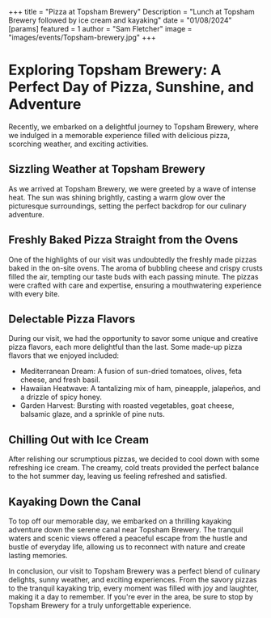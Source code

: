 +++
title = "Pizza at Topsham Brewery"
Description = "Lunch at Topsham Brewery followed by ice cream and kayaking"
date = "01/08/2024"
[params]
    featured = 1
    author = "Sam Fletcher"
    image = "images/events/Topsham-brewery.jpg"
+++

# Exploring Topsham Brewery: A Perfect Day of Pizza, Sunshine, and Adventure

Recently, we embarked on a delightful journey to Topsham Brewery, where we
indulged in a memorable experience filled with delicious pizza, scorching
weather, and exciting activities.

## Sizzling Weather at Topsham Brewery

As we arrived at Topsham Brewery, we were greeted by a wave of intense heat.
The sun was shining brightly, casting a warm glow over the picturesque
surroundings, setting the perfect backdrop for our culinary adventure.

## Freshly Baked Pizza Straight from the Ovens

One of the highlights of our visit was undoubtedly the freshly made pizzas
baked in the on-site ovens. The aroma of bubbling cheese and crispy crusts
filled the air, tempting our taste buds with each passing minute. The pizzas
were crafted with care and expertise, ensuring a mouthwatering experience with
every bite.

## Delectable Pizza Flavors

During our visit, we had the opportunity to savor some unique and creative
pizza flavors, each more delightful than the last. Some made-up pizza flavors
that we enjoyed included:

- Mediterranean Dream: A fusion of sun-dried tomatoes, olives, feta cheese, and
  fresh basil.
- Hawaiian Heatwave: A tantalizing mix of ham, pineapple, jalapeños, and a
  drizzle of spicy honey.
- Garden Harvest: Bursting with roasted vegetables, goat cheese, balsamic
  glaze, and a sprinkle of pine nuts.

## Chilling Out with Ice Cream

After relishing our scrumptious pizzas, we decided to cool down with some
refreshing ice cream. The creamy, cold treats provided the perfect balance to
the hot summer day, leaving us feeling refreshed and satisfied.

## Kayaking Down the Canal

To top off our memorable day, we embarked on a thrilling kayaking adventure
down the serene canal near Topsham Brewery. The tranquil waters and scenic
views offered a peaceful escape from the hustle and bustle of everyday life,
allowing us to reconnect with nature and create lasting memories.

In conclusion, our visit to Topsham Brewery was a perfect blend of culinary
delights, sunny weather, and exciting experiences. From the savory pizzas to
the tranquil kayaking trip, every moment was filled with joy and laughter,
making it a day to remember. If you're ever in the area, be sure to stop by
Topsham Brewery for a truly unforgettable experience.
